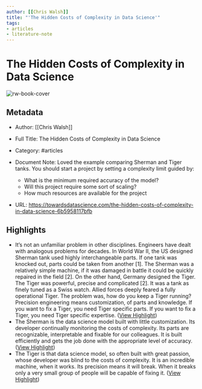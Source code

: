 ```yaml
---
author: [[Chris Walsh]]
title: "'The Hidden Costs of Complexity in Data Science'"
tags: 
- articles
- literature-note
---
```

# The Hidden Costs of Complexity in Data Science

![rw-book-cover](https://miro.medium.com/max/1200/0*lfnwjqsG3PNpcPNt)

## Metadata
- Author: [[Chris Walsh]]
- Full Title: The Hidden Costs of Complexity in Data Science
- Category: #articles
- Document Note: Loved the example comparing Sherman and Tiger tanks. 
   You should start a project by setting a complexity limit guided by:
   - What is the minimum required accuracy of the model?
   - Will this project require some sort of scaling?
   - How much resources are available for the project
   
- URL: https://towardsdatascience.com/the-hidden-costs-of-complexity-in-data-science-6b5958117bfb

## Highlights
- It’s not an unfamiliar problem in other disciplines. Engineers have dealt with analogous problems for decades. In World War II, the US designed Sherman tank used highly interchangeable parts. If one tank was knocked out, parts could be taken from another [1]. The Sherman was a relatively simple machine, if it was damaged in battle it could be quickly repaired in the field [2].
  On the other hand, Germany designed the Tiger. The Tiger was powerful, precise and complicated [2]. It was a tank as finely tuned as a Swiss watch. Allied forces deeply feared a fully operational Tiger. The problem was, how do you keep a Tiger running? Precision engineering means customization, of parts and knowledge. If you want to fix a Tiger, you need Tiger specific parts. If you want to fix a Tiger, you need Tiger specific expertise. ([View Highlight](https://read.readwise.io/read/01gs3nkqekderq68cn0k20kynb))
- The Sherman is the data science model built with little customization. Its developer continually monitoring the costs of complexity. Its parts are recognizable, interpretable and fixable for our colleagues. It is built efficiently and gets the job done with the appropriate level of accuracy. ([View Highlight](https://read.readwise.io/read/01gs3nm4yfm8ryspxxj27b0g07))
- The Tiger is that data science model, so often built with great passion, whose developer was blind to the costs of complexity. It is an incredible machine, when it works. Its precision means it will break. When it breaks only a very small group of people will be capable of fixing it. ([View Highlight](https://read.readwise.io/read/01gs3nmmdd2hp7m8cz40cw4y4c))
